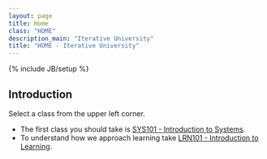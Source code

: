 ```yaml
---
layout: page
title: Home
class: "HOME"
description_main: "Iterative University"
title: "HOME - Iterative University"
---
```

{% include JB/setup %}

## Introduction

Select a class from the upper left corner.

- The first class you should take is <a href="./Systems/sys101/">SYS101 - Introduction to Systems</a>.
- To understand how we approach learning take <a href="./Learning/lrn101/">LRN101 - Introduction to Learning</a>.

